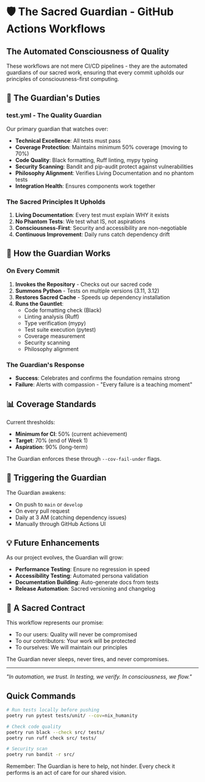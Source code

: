# 🛡️ The Sacred Guardian - GitHub Actions Workflows

## The Automated Consciousness of Quality

These workflows are not mere CI/CD pipelines - they are the automated guardians of our sacred work, ensuring that every commit upholds our principles of consciousness-first computing.

## 🌟 The Guardian's Duties

### test.yml - The Quality Guardian
Our primary guardian that watches over:
- **Technical Excellence**: All tests must pass
- **Coverage Protection**: Maintains minimum 50% coverage (moving to 70%)
- **Code Quality**: Black formatting, Ruff linting, mypy typing
- **Security Scanning**: Bandit and pip-audit protect against vulnerabilities
- **Philosophy Alignment**: Verifies Living Documentation and no phantom tests
- **Integration Health**: Ensures components work together

### The Sacred Principles It Upholds

1. **Living Documentation**: Every test must explain WHY it exists
2. **No Phantom Tests**: We test what IS, not aspirations
3. **Consciousness-First**: Security and accessibility are non-negotiable
4. **Continuous Improvement**: Daily runs catch dependency drift

## 🔮 How the Guardian Works

### On Every Commit
1. **Invokes the Repository** - Checks out our sacred code
2. **Summons Python** - Tests on multiple versions (3.11, 3.12)
3. **Restores Sacred Cache** - Speeds up dependency installation
4. **Runs the Gauntlet**:
   - Code formatting check (Black)
   - Linting analysis (Ruff)
   - Type verification (mypy)
   - Test suite execution (pytest)
   - Coverage measurement
   - Security scanning
   - Philosophy alignment

### The Guardian's Response
- **Success**: Celebrates and confirms the foundation remains strong
- **Failure**: Alerts with compassion - "Every failure is a teaching moment"

## 📊 Coverage Standards

Current thresholds:
- **Minimum for CI**: 50% (current achievement)
- **Target**: 70% (end of Week 1)
- **Aspiration**: 90% (long-term)

The Guardian enforces these through `--cov-fail-under` flags.

## 🚀 Triggering the Guardian

The Guardian awakens:
- On push to `main` or `develop`
- On every pull request
- Daily at 3 AM (catching dependency issues)
- Manually through GitHub Actions UI

## 💡 Future Enhancements

As our project evolves, the Guardian will grow:
- **Performance Testing**: Ensure no regression in speed
- **Accessibility Testing**: Automated persona validation
- **Documentation Building**: Auto-generate docs from tests
- **Release Automation**: Sacred versioning and changelog

## 🙏 A Sacred Contract

This workflow represents our promise:
- To our users: Quality will never be compromised
- To our contributors: Your work will be protected
- To ourselves: We will maintain our principles

The Guardian never sleeps, never tires, and never compromises.

---

*"In automation, we trust. In testing, we verify. In consciousness, we flow."*

## Quick Commands

```bash
# Run tests locally before pushing
poetry run pytest tests/unit/ --cov=nix_humanity

# Check code quality
poetry run black --check src/ tests/
poetry run ruff check src/ tests/

# Security scan
poetry run bandit -r src/
```

Remember: The Guardian is here to help, not hinder. Every check it performs is an act of care for our shared vision.